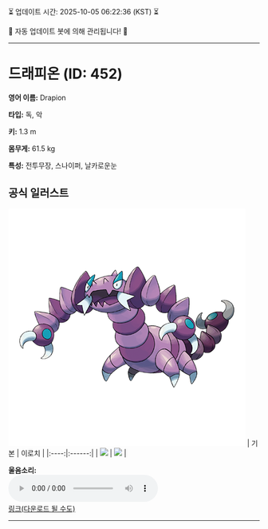 
⏳ 업데이트 시간: 2025-10-05 06:22:36 (KST) ⏳

🤖 자동 업데이트 봇에 의해 관리됩니다! 🤖

---

# 드래피온 (ID: 452)
**영어 이름:** Drapion

**타입:** 독, 악

**키:** 1.3 m

**몸무게:** 61.5 kg

**특성:** 전투무장, 스나이퍼, 날카로운눈

## 공식 일러스트
![](https://raw.githubusercontent.com/PokeAPI/sprites/master/sprites/pokemon/other/official-artwork/452.png)
| 기본 | 이로치 |
|:----:|:------:|
| <img src="http://play.pokemonshowdown.com/sprites/ani/drapion.gif" width="200"> | <img src="http://play.pokemonshowdown.com/sprites/ani-shiny/drapion.gif" width="200"> |

**울음소리:**<br><audio controls src="https://raw.githubusercontent.com/PokeAPI/cries/main/cries/pokemon/latest/452.ogg"></audio><br> [링크(다운로드 될 수도)](https://raw.githubusercontent.com/PokeAPI/cries/main/cries/pokemon/latest/452.ogg)


---
